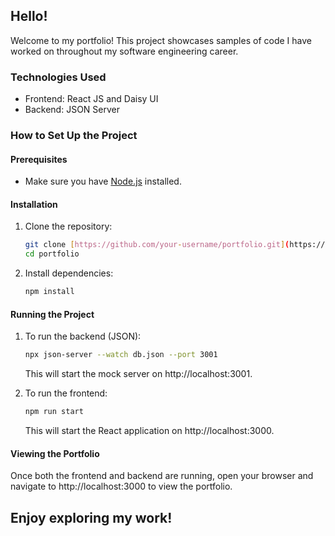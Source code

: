 ## Hello!

Welcome to my portfolio! This project showcases samples of code I have worked on throughout my software engineering career.

### Technologies Used

- Frontend: React JS and Daisy UI
- Backend: JSON Server

### How to Set Up the Project

#### Prerequisites

- Make sure you have [Node.js](https://nodejs.org/) installed.

#### Installation

1. Clone the repository:
   ```bash
   git clone [https://github.com/your-username/portfolio.git](https://github.com/your-username/portfolio.git)
   cd portfolio
   ```
2. Install dependencies:
    ```bash
    npm install
    ```
#### Running the Project

1. To run the backend (JSON): 
    ```bash
    npx json-server --watch db.json --port 3001
    ```
     This will start the mock server on http://localhost:3001.

2. To run the frontend:
    ```bash
    npm run start
    ```
    This will start the React application on http://localhost:3000.

#### Viewing the Portfolio
Once both the frontend and backend are running, open your browser and navigate to http://localhost:3000 to view the portfolio.

## Enjoy exploring my work!
